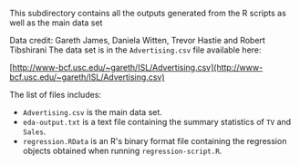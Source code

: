 This subdirectory contains all the outputs generated from the R scripts as well as the main data set

Data credit: Gareth James, Daniela Witten, Trevor Hastie and Robert Tibshirani
The data set is in the `Advertising.csv` file available here:

[http://www-bcf.usc.edu/~gareth/ISL/Advertising.csv](http://www-bcf.usc.edu/~gareth/ISL/Advertising.csv)

The list of files includes:
+ `Advertising.csv` is the main data set.
+ `eda-output.txt` is a text file containing the summary statistics of `TV` and `Sales`. 
+ `regression.RData` is an R's binary format file containing the regression objects obtained when running `regression-script.R`.
